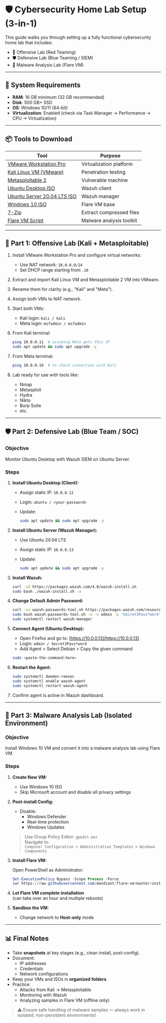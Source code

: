 # 🛡️ Cybersecurity Home Lab Setup (3-in-1)

This guide walks you through setting up a fully functional cybersecurity home lab that includes:

- 🧨 Offensive Lab (Red Teaming)
- 🛡️ Defensive Lab (Blue Teaming / SIEM)
- 🧬 Malware Analysis Lab (Flare VM)

---

## 🔧 System Requirements

- **RAM**: 16 GB minimum (32 GB recommended)
- **Disk**: 500 GB+ SSD
- **OS**: Windows 10/11 (64-bit)
- **Virtualization**: Enabled (check via Task Manager → Performance → CPU → Virtualization)

---

## 📦 Tools to Download

| Tool | Purpose |
|------|---------|
| [VMware Workstation Pro](https://www.vmware.com/products/workstation-pro.html) | Virtualization platform |
| [Kali Linux VM (VMware)](https://www.kali.org/get-kali/#kali-virtual-machines) | Penetration testing |
| [Metasploitable 2](https://sourceforge.net/projects/metasploitable/) | Vulnerable machine |
| [Ubuntu Desktop ISO](https://ubuntu.com/download/desktop) | Wazuh client |
| [Ubuntu Server 20.04 LTS ISO](https://releases.ubuntu.com/20.04/) | Wazuh manager |
| [Windows 10 ISO](https://www.microsoft.com/software-download/windows10) | Flare VM base |
| [7-Zip](https://www.7-zip.org/) | Extract compressed files |
| [Flare VM Script](https://github.com/mandiant/flare-vm) | Malware analysis toolkit |

---

## 🔴 Part 1: Offensive Lab (Kali + Metasploitable)

1. Install VMware Workstation Pro and configure virtual networks:
   - Use NAT network: `10.0.0.0/24`
   - Set DHCP range starting from `.10`

2. Extract and import Kali Linux VM and Metasploitable 2 VM into VMware.

3. Rename them for clarity (e.g., "Kali" and "Meta").

4. Assign both VMs to NAT network.

5. Start both VMs:
   - Kali login: `kali / kali`
   - Meta login: `msfadmin / msfadmin`

6. From Kali terminal:

   ```bash
   ping 10.0.0.11  # assuming Meta gets this IP
   sudo apt update && sudo apt upgrade -y
   ```

7. From Meta terminal:

   ```bash
   ping 10.0.0.10  # to check connection with Kali
   ```

8. Lab ready for use with tools like:
   - Nmap
   - Metasploit
   - Hydra
   - Nikto
   - Burp Suite
   - etc.

---

## 🛡️ Part 2: Defensive Lab (Blue Team / SOC)

### Objective
Monitor Ubuntu Desktop with Wazuh SIEM on Ubuntu Server.

### Steps

1. **Install Ubuntu Desktop (Client):**
   - Assign static IP: `10.0.0.12`
   - Login: `ubuntu / <your-password>`
   - Update:

     ```bash
     sudo apt update && sudo apt upgrade -y
     ```

2. **Install Ubuntu Server (Wazuh Manager):**
   - Use Ubuntu 20.04 LTS
   - Assign static IP: `10.0.0.13`
   - Update:

     ```bash
     sudo apt update && sudo apt upgrade -y
     ```

3. **Install Wazuh:**

   ```bash
   curl -sO https://packages.wazuh.com/4.8/wazuh-install.sh
   sudo bash ./wazuh-install.sh -a
   ```

4. **Change Default Admin Password:**

   ```bash
   curl -so wazuh-passwords-tool.sh https://packages.wazuh.com/resources/tools/passwords-tool/wazuh-passwords-tool.sh
   sudo bash wazuh-passwords-tool.sh -a -u admin -p 'Secret3Pass*word'
   sudo systemctl restart wazuh-manager
   ```

5. **Connect Agent (Ubuntu Desktop):**
   - Open Firefox and go to: [https://10.0.0.13](https://10.0.0.13)
   - Login: `admin / Secret3Pass*word`
   - Add Agent > Select Debian > Copy the given command

   ```bash
   sudo <paste-the-command-here>
   ```

6. **Restart the Agent:**

   ```bash
   sudo systemctl daemon-reexec
   sudo systemctl enable wazuh-agent
   sudo systemctl restart wazuh-agent
   ```

7. Confirm agent is active in Wazuh dashboard.

---

## 🧐 Part 3: Malware Analysis Lab (Isolated Environment)

### Objective
Install Windows 10 VM and convert it into a malware analysis lab using Flare VM.

### Steps

1. **Create New VM:**
   - Use Windows 10 ISO
   - Skip Microsoft account and disable all privacy settings

2. **Post-install Config:**
   - Disable:
     - Windows Defender
     - Real-time protection
     - Windows Updates

   > Use Group Policy Editor: `gpedit.msc`  
   Navigate to:  
   `Computer Configuration > Administrative Templates > Windows Components`

3. **Install Flare VM:**

   Open PowerShell as Administrator:

   ```powershell
   Set-ExecutionPolicy Bypass -Scope Process -Force
   iwr https://raw.githubusercontent.com/mandiant/flare-vm/master/install.ps1 -UseBasicParsing | iex
   ```

4. **Let Flare VM complete installation**  
   (can take over an hour and multiple reboots)

5. **Sandbox the VM:**
   - Change network to **Host-only** mode

---

## 📊 Final Notes

- Take **snapshots** at key stages (e.g., clean install, post-config).
- Document:
  - IP addresses
  - Credentials
  - Network configurations
- Keep your VMs and ISOs in **organized folders**.
- Practice:
  - Attacks from Kali → Metasploitable
  - Monitoring with Wazuh
  - Analyzing samples in Flare VM (offline only)

> ⚠️ Ensure safe handling of malware samples — always work in isolated, non-persistent environments!
